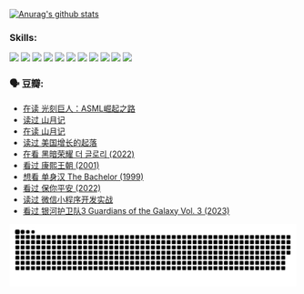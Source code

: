 
[![Anurag's github stats](https://github-readme-stats.vercel.app/api?username=w940853815)](https://github.com/anuraghazra/github-readme-stats)

### Skills:

<code><img height="32" src="https://cdn.jsdelivr.net/npm/simple-icons@v5/icons/python.svg"></code>
<code><img height="32" src="https://cdn.jsdelivr.net/npm/simple-icons@v5/icons/javascript.svg"></code>
<code><img height="32" src="https://cdn.jsdelivr.net/npm/simple-icons@v5/icons/django.svg"></code>
<code><img height="32" src="https://cdn.jsdelivr.net/npm/simple-icons@v5/icons/flask.svg"></code>
<code><img height="32" src="https://cdn.jsdelivr.net/npm/simple-icons@v5/icons/vuetify.svg"></code>
<code><img height="32" src="https://cdn.jsdelivr.net/npm/simple-icons@v5/icons/git.svg"></code>
<code><img height="32" src="https://cdn.jsdelivr.net/npm/simple-icons@v5/icons/docker.svg"></code>
<code><img height="32" src="https://cdn.jsdelivr.net/npm/simple-icons@v5/icons/postgresql.svg"></code>
<code><img height="32" src="https://cdn.jsdelivr.net/npm/simple-icons@v5/icons/elasticsearch.svg"></code>
<code><img height="32" src="https://cdn.jsdelivr.net/npm/simple-icons@v5/icons/macos.svg"></code>
<code><img height="32" src="https://cdn.jsdelivr.net/npm/simple-icons@v5/icons/linux.svg"></code>

### 🗣 豆瓣:

<!-- DOUBAN-ACTIVITIES:START -->
- [在读 光刻巨人：ASML崛起之路](https://www.douban.com/people/136069238/status/4266569048/?_i=86452397)
- [读过 山月记](https://www.douban.com/people/136069238/status/4266567455/?_i=86452397)
- [在读 山月记](https://www.douban.com/people/136069238/status/4256796460/?_i=86452397)
- [读过 美国增长的起落](https://www.douban.com/people/136069238/status/4256795052/?_i=86452397)
- [在看 黑暗荣耀 더 글로리‎ (2022)](https://www.douban.com/people/136069238/status/4256207386/?_i=86452397)
- [看过 康熙王朝‎ (2001)](https://www.douban.com/people/136069238/status/4254396418/?_i=86452397)
- [想看 单身汉 The Bachelor‎ (1999)](https://www.douban.com/people/136069238/status/4250318861/?_i=86452397)
- [看过 保你平安‎ (2022)](https://www.douban.com/people/136069238/status/4239139510/?_i=86452397)
- [读过 微信小程序开发实战](https://www.douban.com/people/136069238/status/4237321528/?_i=86452397)
- [看过 银河护卫队3 Guardians of the Galaxy Vol. 3‎ (2023)](https://www.douban.com/people/136069238/status/4236631849/?_i=86452397)
<!-- DOUBAN-ACTIVITIES:END -->


![Snake animation](https://raw.githubusercontent.com/w940853815/w940853815/output/github-contribution-grid-snake.svg)

<!--
**w940853815/w940853815** is a ✨ _special_ ✨ repository because its `README.md` (this file) appears on your GitHub profile.

Here are some ideas to get you started:

- 🔭 I’m currently working on ...
- 🌱 I’m currently learning ...
- 👯 I’m looking to collaborate on ...
- 🤔 I’m looking for help with ...
- 💬 Ask me about ...
- 📫 How to reach me: ...
- 😄 Pronouns: ...
- ⚡ Fun fact: ...
-->
